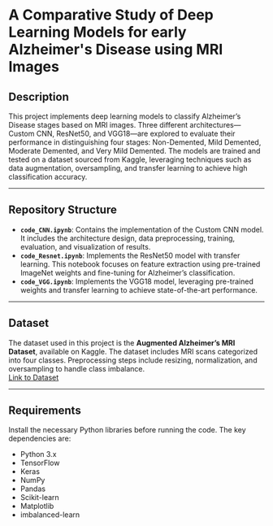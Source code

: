# A Comparative Study of Deep Learning Models for early Alzheimer's Disease using MRI Images 

## Description
This project implements deep learning models to classify Alzheimer’s Disease stages based on MRI images. Three different architectures—Custom CNN, ResNet50, and VGG18—are explored to evaluate their performance in distinguishing four stages: Non-Demented, Mild Demented, Moderate Demented, and Very Mild Demented. The models are trained and tested on a dataset sourced from Kaggle, leveraging techniques such as data augmentation, oversampling, and transfer learning to achieve high classification accuracy.

---

## Repository Structure
- **`code_CNN.ipynb`**: Contains the implementation of the Custom CNN model. It includes the architecture design, data preprocessing, training, evaluation, and visualization of results.
- **`code_Resnet.ipynb`**: Implements the ResNet50 model with transfer learning. This notebook focuses on feature extraction using pre-trained ImageNet weights and fine-tuning for Alzheimer’s classification.
- **`code_VGG.ipynb`**: Implements the VGG18 model, leveraging pre-trained weights and transfer learning to achieve state-of-the-art performance.

---

## Dataset
The dataset used in this project is the **Augmented Alzheimer’s MRI Dataset**, available on Kaggle. The dataset includes MRI scans categorized into four classes. Preprocessing steps include resizing, normalization, and oversampling to handle class imbalance.  
[Link to Dataset](https://www.kaggle.com/datasets/uraninjo/augmented-alzheimer-mri-dataset)

---

## Requirements
Install the necessary Python libraries before running the code. The key dependencies are:
- Python 3.x
- TensorFlow
- Keras
- NumPy
- Pandas
- Scikit-learn
- Matplotlib
- imbalanced-learn

